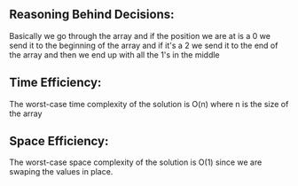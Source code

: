 
## Reasoning Behind Decisions:
Basically we go through the array and if the position we are at is a 0 we send it to the beginning of the array and if it's a 2 we send it to the end of the array and then we end up with all the 1's in the middle

## Time Efficiency:
The worst-case time complexity of the solution is O(n) where n is the size of the array

## Space Efficiency:
The worst-case space complexity of the solution is O(1) since we are swaping the values in place.